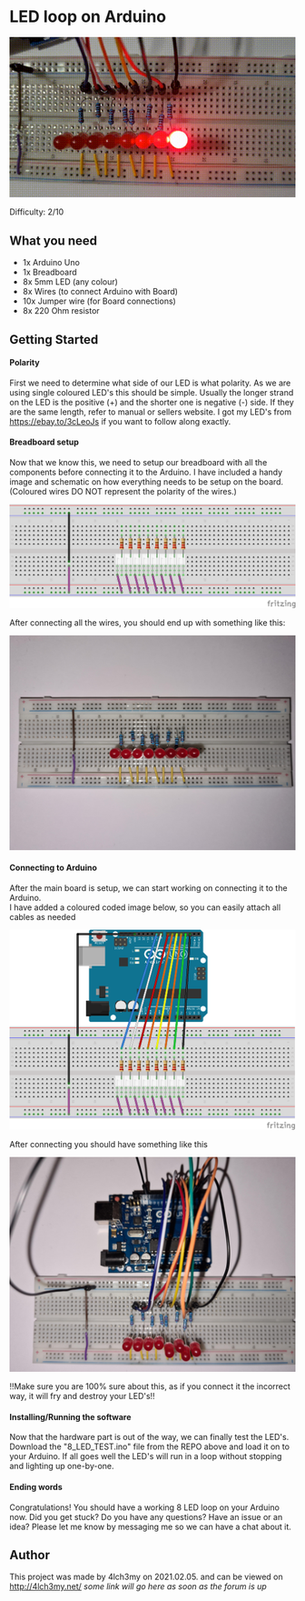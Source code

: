 # LED loop on Arduino

<p align="center"><img src="https://github.com/4lch3my/LED_loop/blob/main/Scematics/final.gif"/></p>


Difficulty: 2/10

## What you need

- 1x Arduino Uno
- 1x Breadboard
- 8x 5mm LED (any colour)
- 8x Wires (to connect Arduino with Board)
- 10x Jumper wire (for Board connections)
- 8x 220 Ohm resistor

## Getting Started

#### Polarity
First we need to determine what side of our LED is what polarity. As we are using single coloured LED's this should be simple. Usually the longer strand on the LED is the positive (+) and the shorter one is negative (-) side. If they are the same length, refer to manual or sellers website. I got my LED's from https://ebay.to/3cLeoJs if you want to follow along exactly.

#### Breadboard setup
Now that we know this, we need to setup our breadboard with all the components before connecting it to the Arduino. I have included a handy image and schematic on how everything needs to be setup on the board. (Coloured wires DO NOT represent the polarity of the wires.)

<p align="center"><img src="https://github.com/4lch3my/LED_loop/blob/main/Scematics/LED_loop_cables_only.png"/></p>

After connecting all the wires, you should end up with something like this:

<p align="center"><img src="https://github.com/4lch3my/LED_loop/blob/main/Scematics/LED_loop_breadboard_cables_only.jpg"/></p>

#### Connecting to Arduino

After the main board is setup, we can start working on connecting it to the Arduino. <br>
I have added a coloured coded image below, so you can easily attach all cables as needed

<p align="center"><img src="https://github.com/4lch3my/LED_loop/blob/main/Scematics/LED_loop_with_board.png"/></p>

After connecting you should have something like this

<p align="center"><img src="https://github.com/4lch3my/LED_loop/blob/main/Scematics/LED_loop_breadboard.jpg"/></p>

!!Make sure you are 100% sure about this, as if you connect it the incorrect way, it will fry and destroy your LED's!!



#### Installing/Running the software
Now that the hardware part is out of the way, we can finally test the LED's.  Download the "8_LED_TEST.ino" file from the REPO above and load it on to your Arduino. If all goes well the LED's will run in a loop without stopping and lighting up one-by-one.


#### Ending words
Congratulations! You should have a working 8 LED loop on your Arduino now. Did you get stuck? Do you have any questions? Have an issue or an idea? Please let me know by messaging me so we can have a chat about it. 


## Author

This project was made by 4lch3my on 2021.02.05. and can be viewed on http://4lch3my.net/ *some link will go here as soon as the forum is up*
